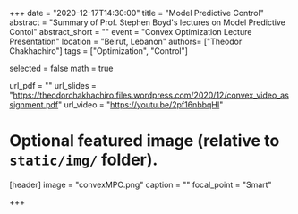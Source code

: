 +++
date = "2020-12-17T14:30:00"
title = "Model Predictive Control"
abstract = "Summary of Prof. Stephen Boyd's lectures on Model Predictive Contol"
abstract_short = ""
event = "Convex Optimization Lecture Presentation"
location = "Beirut, Lebanon"
authors= ["Theodor Chakhachiro"]
tags = ["Optimization", "Control"]

selected = false
math = true

url_pdf = ""
url_slides = "https://theodorchakhachiro.files.wordpress.com/2020/12/convex_video_assignment.pdf"
url_video = "https://youtu.be/2pf16nbbqHI"

# Optional featured image (relative to `static/img/` folder).
[header]
image = "convexMPC.png"
caption = ""
focal_point = "Smart"

+++